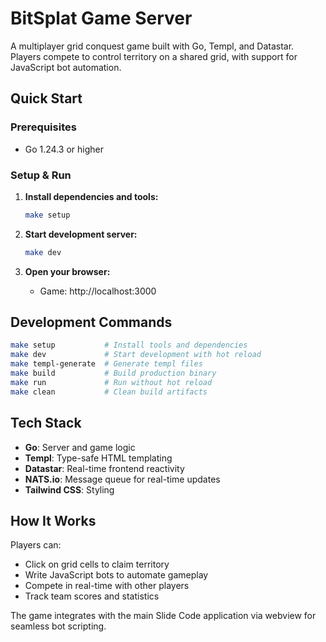 # BitSplat Game Server

A multiplayer grid conquest game built with Go, Templ, and Datastar. Players compete to control territory on a shared grid, with support for JavaScript bot automation.

## Quick Start

### Prerequisites
- Go 1.24.3 or higher

### Setup & Run

1. **Install dependencies and tools:**
   ```bash
   make setup
   ```

2. **Start development server:**
   ```bash
   make dev
   ```

3. **Open your browser:**
   - Game: http://localhost:3000

## Development Commands

```bash
make setup           # Install tools and dependencies
make dev             # Start development with hot reload
make templ-generate  # Generate templ files
make build           # Build production binary
make run             # Run without hot reload
make clean           # Clean build artifacts
```

## Tech Stack

- **Go**: Server and game logic
- **Templ**: Type-safe HTML templating
- **Datastar**: Real-time frontend reactivity
- **NATS.io**: Message queue for real-time updates
- **Tailwind CSS**: Styling

## How It Works

Players can:
- Click on grid cells to claim territory
- Write JavaScript bots to automate gameplay
- Compete in real-time with other players
- Track team scores and statistics

The game integrates with the main Slide Code application via webview for seamless bot scripting. 